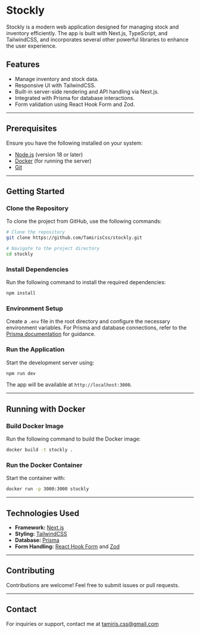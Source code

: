 # Stockly

Stockly is a modern web application designed for managing stock and inventory efficiently. The app is built with Next.js, TypeScript, and TailwindCSS, and incorporates several other powerful libraries to enhance the user experience.

## Features

- Manage inventory and stock data.
- Responsive UI with TailwindCSS.
- Built-in server-side rendering and API handling via Next.js.
- Integrated with Prisma for database interactions.
- Form validation using React Hook Form and Zod.

---

## Prerequisites

Ensure you have the following installed on your system:

- [Node.js](https://nodejs.org/) (version 18 or later)
- [Docker](https://www.docker.com/) (for running the server)
- [Git](https://git-scm.com/)

---

## Getting Started

### Clone the Repository

To clone the project from GitHub, use the following commands:

```bash
# Clone the repository
git clone https://github.com/TamirisCss/stockly.git

# Navigate to the project directory
cd stockly
```

### Install Dependencies

Run the following command to install the required dependencies:

```bash
npm install
```

### Environment Setup

Create a `.env` file in the root directory and configure the necessary environment variables. For Prisma and database connections, refer to the [Prisma documentation](https://www.prisma.io/docs) for guidance.

### Run the Application

Start the development server using:

```bash
npm run dev
```

The app will be available at `http://localhost:3000`.

---

## Running with Docker

### Build Docker Image

Run the following command to build the Docker image:

```bash
docker build -t stockly .
```

### Run the Docker Container

Start the container with:

```bash
docker run -p 3000:3000 stockly
```

---

## Technologies Used

- **Framework:** [Next.js](https://nextjs.org/)
- **Styling:** [TailwindCSS](https://tailwindcss.com/)
- **Database:** [Prisma](https://www.prisma.io/)
- **Form Handling:** [React Hook Form](https://react-hook-form.com/) and [Zod](https://zod.dev/)

---

## Contributing

Contributions are welcome! Feel free to submit issues or pull requests.

---

## Contact

For inquiries or support, contact me at tamiris.css@gmail.com

